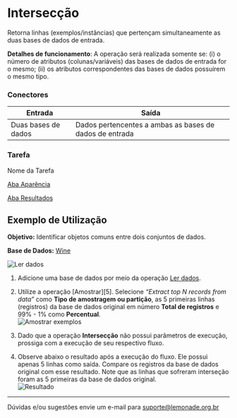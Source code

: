 # Intersecção

Retorna linhas (exemplos/instâncias) que pertençam simultaneamente as duas bases de dados de entrada.

**Detalhes de funcionamento**: A operação será realizada somente se: (i) o número de atributos (colunas/variáveis) das bases de dados de entrada for o mesmo; (ii) os atributos correspondentes das bases de dados possuírem o mesmo tipo.


### Conectores
| Entrada | Saída |
| --- | --- |
| Duas bases de dados | Dados pertencentes a ambas as bases de dados de entrada |

### Tarefa
Nome da Tarefa

[Aba Aparência][1]

[Aba Resultados][2]


## Exemplo de Utilização
**Objetivo:** Identificar objetos comuns entre dois conjuntos de dados.

**Base de Dados:** [Wine][3]
	
![Ler dados](/lemonade/img/spark/manipulacao_de_dados/interseccao/image2.png)

1. Adicione uma base de dados por meio da operação [Ler dados][4].
	
2. Utilize a operação [Amostrar][5]. Selecione *“Extract top N records from data”* como **Tipo de amostragem ou partição**, as 5 primeiras linhas (registros) da base de dados original em número **Total de registros** e 99% - 1% como **Percentual**.\
	![Amostrar exemplos](/lemonade/img/spark/manipulacao_de_dados/interseccao/image3.png)
	
3. Dado que a operação **Intersecção** não possui parâmetros de execução, prossiga com a execução de seu respectivo fluxo.

4. Observe abaixo o resultado após a execução do fluxo. Ele possui apenas 5 linhas como saída. Compare os registros da base de dados original com esse resultado. Note que as linhas que sofreram interseção foram as 5 primeiras da base de dados original.\
	![Resultado](/lemonade/img/spark/manipulacao_de_dados/interseccao/image1.png)

-----

Dúvidas e/ou sugestões envie um e-mail para suporte@lemonade.org.br

[1]: /pt-br/
[2]: /pt-br/
[3]: /pt-br/
[4]: /pt-br/